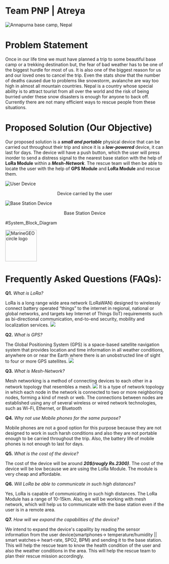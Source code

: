# Team PNP | Atreya

![Annapurna base camp, Nepal](https://aidadventure.com/wp-content/uploads/2018/05/annapurna-base-camp-trek.jpg)

# Problem Statement

Once in our life time we must have planned a trip to some beautiful base camp or a trekking destination but, the fear of bad weather has to be one of the biggest hurdle for most of us. It is also one of the biggest reason for us and our loved ones to cancel the trip. Even the stats show that the number of deaths caused due to problems like snowstorm, avalanche are way too high in almost all mountain countries. Nepal is a country whose special ability is to attract tourist from all over the world and the risk of being burried under these snow disasters is enough for anyone to back off. Currently there are not many efficient ways to rescue people from these situations.

# Proposed Solution (**Our Objective**)
Our proposed solution is a ***small and portable*** physical device that can be carried out throughout their trip and since it is a ***low-powered*** device, it can last for days. The device will have a push button, which the user will press inorder to send a distress signal to the nearest base station with the help of **LoRa Module** within a ***Mesh-Network***. The rescue team will then be able to locate the user with the help of **GPS Module** and **LoRa Module** and rescue them.

![User Device](https://i.ibb.co/3RGmjgb/user.jpg)
<p align='center'>Device carried by the user</p>

![Base Station Device](https://i.ibb.co/G5K0410/base.jpg)
<p align='center'>Base Station Device</p>


#System_Block_Diagram

<img src="/static/img/Team_PNP_system_diagram.png" alt="MarineGEO circle logo" style="height: 100px; width:100px;"/>


# Frequently Asked Questions (FAQs):

**Q1.** *What is LoRa?*

LoRa is a long range wide area network (LoRaWAN) designed to wirelessly connect battery operated “things” to the internet in regional, national or global networks, and targets key Internet of Things (IoT) requirements such as bi-directional communication, end-to-end security, mobility and localization services.
![](https://www.makerfabs.com/image/cache/makerfabs/SX1276%20LoRa%20Module%20915MHz%20RFM95/SX1276%20LoRa%20Module%20915MHz%20RFM95-1000x750.jpg)

**Q2.** *What is GPS?*

The Global Positioning System (GPS) is a space-based satellite navigation system that provides location and time information in all weather conditions, anywhere on or near the Earth where there is an unobstructed line of sight to four or more GPS satellites.
![](https://images.squarespace-cdn.com/content/v1/59b037304c0dbfb092fbe894/1561135682906-WWEYOIG7JWB7N7W2NKEE/neo6m_main.JPG?format=1500w)

**Q3.** *What is Mesh-Network?*

Mesh networking is a method of connecting devices to each other in a network topology that resembles a mesh. 
![](https://i.ytimg.com/vi/9d1qyeix2pk/maxresdefault.jpg)
It is a type of network topology in which each node in the network is connected to two or more neighboring nodes, forming a kind of mesh or web. The connections between nodes are established using any of several wireless or wired network technologies, such as Wi-Fi, Ethernet, or Bluetooth


**Q4.** *Why not use Mobile phones for the same purpose?*

Mobile phones are not a good option for this purpose because they are not designed to work in such harsh conditions and also they are not portable enough to be carried throughout the trip. Also, the battery life of mobile phones is not enough to last for days.

**Q5.** *What is the cost of the device?*

The cost of the device will be around ***20$(rougly Rs.2300)***. The cost of the device will be low because we are using the LoRa Module. The module is very cheap and affordable.

**Q6.** *Will LoRa be able to communicate in such high distances?*

Yes, LoRa is capable of communicating in such high distances. The LoRa Module has a range of 10-15km. Also, we will be working with mesh network, which will help us to communicate with the base station even if the user is in a remote area.

**Q7.** *How will we expand the capabilities of the device?*

We intend to expand the device's capaility by reading the sensor information from the user device(smartphones-> temperature/humidity || smart watches-> heart-rate, SPO2, BPM) and sending it to the base station. This will help the rescue team to know the health condition of the user and also the weather conditions in the area. This will help the rescue team to plan their rescue mission accordingly.